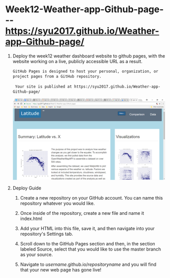 # Week12-Weather-app-Github-page---https://syu2017.github.io/Weather-app-Github-page/

1.  Deploy the week12 weather dashboard website to github pages, with the website working on a live, publicly accessible URL as a result.

        GitHub Pages is designed to host your personal, organization, or project pages from a GitHub repository.

         Your site is published at https://syu2017.github.io/Weather-app-Github-page/
         
       ![picture](web.png)  

2.  Deploy Guide

     1. Create a new repository on your GitHub account. You can name this repository whatever you would like.
   
     2. Once inside of the repository, create a new file and name it index.html
   
     3. Add your HTML into this file, save it, and then navigate into your repository's Settings tab.
     
     4. Scroll down to the GitHub Pages section and then, in the section labeled Source, select that you would like to use the master branch as your source.

     5. Navigate to _username_.github.io/_repositoryname_ and you will find that your new web page has gone live!



